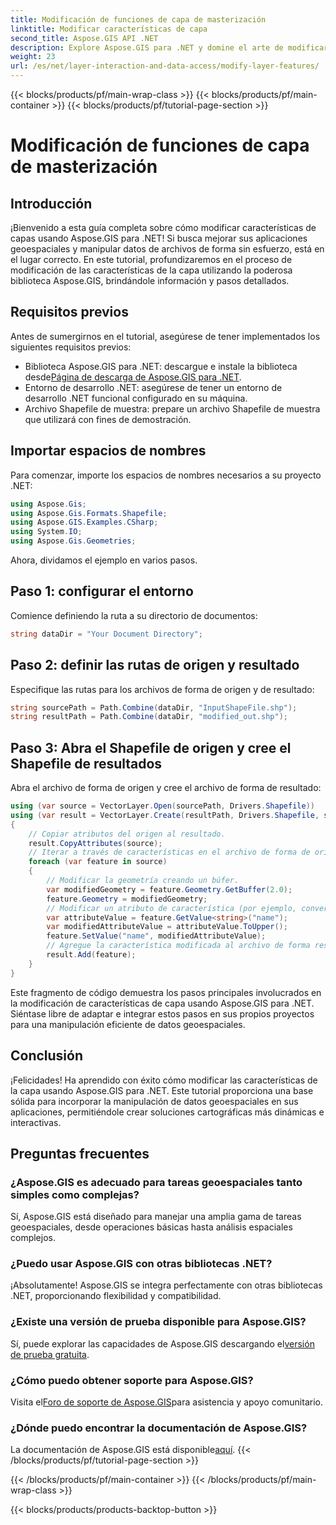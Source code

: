 ```yaml
---
title: Modificación de funciones de capa de masterización
linktitle: Modificar características de capa
second_title: Aspose.GIS API .NET
description: Explore Aspose.GIS para .NET y domine el arte de modificar características de capas en archivos de forma sin esfuerzo. Impulsa tus aplicaciones geoespaciales con precisión y facilidad.
weight: 23
url: /es/net/layer-interaction-and-data-access/modify-layer-features/
---
```


{{< blocks/products/pf/main-wrap-class >}}
{{< blocks/products/pf/main-container >}}
{{< blocks/products/pf/tutorial-page-section >}}

# Modificación de funciones de capa de masterización

## Introducción
¡Bienvenido a esta guía completa sobre cómo modificar características de capas usando Aspose.GIS para .NET! Si busca mejorar sus aplicaciones geoespaciales y manipular datos de archivos de forma sin esfuerzo, está en el lugar correcto. En este tutorial, profundizaremos en el proceso de modificación de las características de la capa utilizando la poderosa biblioteca Aspose.GIS, brindándole información y pasos detallados.
## Requisitos previos
Antes de sumergirnos en el tutorial, asegúrese de tener implementados los siguientes requisitos previos:
-  Biblioteca Aspose.GIS para .NET: descargue e instale la biblioteca desde[Página de descarga de Aspose.GIS para .NET](https://releases.aspose.com/gis/net/).
- Entorno de desarrollo .NET: asegúrese de tener un entorno de desarrollo .NET funcional configurado en su máquina.
- Archivo Shapefile de muestra: prepare un archivo Shapefile de muestra que utilizará con fines de demostración.
## Importar espacios de nombres
Para comenzar, importe los espacios de nombres necesarios a su proyecto .NET:
```csharp
using Aspose.Gis;
using Aspose.Gis.Formats.Shapefile;
using Aspose.GIS.Examples.CSharp;
using System.IO;
using Aspose.Gis.Geometries;
```
Ahora, dividamos el ejemplo en varios pasos.
## Paso 1: configurar el entorno
Comience definiendo la ruta a su directorio de documentos:
```csharp
string dataDir = "Your Document Directory";
```
## Paso 2: definir las rutas de origen y resultado
Especifique las rutas para los archivos de forma de origen y de resultado:
```csharp
string sourcePath = Path.Combine(dataDir, "InputShapeFile.shp");
string resultPath = Path.Combine(dataDir, "modified_out.shp");
```
## Paso 3: Abra el Shapefile de origen y cree el Shapefile de resultados
Abra el archivo de forma de origen y cree el archivo de forma de resultado:
```csharp
using (var source = VectorLayer.Open(sourcePath, Drivers.Shapefile))
using (var result = VectorLayer.Create(resultPath, Drivers.Shapefile, source.SpatialReferenceSystem))
{
    // Copiar atributos del origen al resultado.
    result.CopyAttributes(source);
    // Iterar a través de características en el archivo de forma de origen
    foreach (var feature in source)
    {
        // Modificar la geometría creando un búfer.
        var modifiedGeometry = feature.Geometry.GetBuffer(2.0);
        feature.Geometry = modifiedGeometry;
        // Modificar un atributo de característica (por ejemplo, convertir el atributo 'nombre' a mayúsculas)
        var attributeValue = feature.GetValue<string>("name");
        var modifiedAttributeValue = attributeValue.ToUpper();
        feature.SetValue("name", modifiedAttributeValue);
        // Agregue la característica modificada al archivo de forma resultante
        result.Add(feature);
    }
}
```
Este fragmento de código demuestra los pasos principales involucrados en la modificación de características de capa usando Aspose.GIS para .NET. Siéntase libre de adaptar e integrar estos pasos en sus propios proyectos para una manipulación eficiente de datos geoespaciales.
## Conclusión
¡Felicidades! Ha aprendido con éxito cómo modificar las características de la capa usando Aspose.GIS para .NET. Este tutorial proporciona una base sólida para incorporar la manipulación de datos geoespaciales en sus aplicaciones, permitiéndole crear soluciones cartográficas más dinámicas e interactivas.
## Preguntas frecuentes
### ¿Aspose.GIS es adecuado para tareas geoespaciales tanto simples como complejas?
Sí, Aspose.GIS está diseñado para manejar una amplia gama de tareas geoespaciales, desde operaciones básicas hasta análisis espaciales complejos.
### ¿Puedo usar Aspose.GIS con otras bibliotecas .NET?
¡Absolutamente! Aspose.GIS se integra perfectamente con otras bibliotecas .NET, proporcionando flexibilidad y compatibilidad.
### ¿Existe una versión de prueba disponible para Aspose.GIS?
 Sí, puede explorar las capacidades de Aspose.GIS descargando el[versión de prueba gratuita](https://releases.aspose.com/).
### ¿Cómo puedo obtener soporte para Aspose.GIS?
 Visita el[Foro de soporte de Aspose.GIS](https://forum.aspose.com/c/gis/33)para asistencia y apoyo comunitario.
### ¿Dónde puedo encontrar la documentación de Aspose.GIS?
 La documentación de Aspose.GIS está disponible[aquí](https://reference.aspose.com/gis/net/).
{{< /blocks/products/pf/tutorial-page-section >}}

{{< /blocks/products/pf/main-container >}}
{{< /blocks/products/pf/main-wrap-class >}}

{{< blocks/products/products-backtop-button >}}
